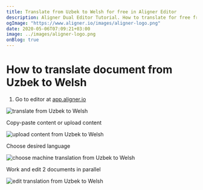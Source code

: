 ```yaml
---
title: Translate from Uzbek to Welsh for free in Aligner Editor
description: Aligner Dual Editor Tutorial. How to translate for free from Uzbek to Welsh. Aligner is multilingual document management platform. 
ogImage: "https://www.aligner.io/images/aligner-logo.png"
date: 2020-05-06T07:09:21+03:00
image: ../images/aligner-logo.png
onBlog: true
---
```


# How to translate document from Uzbek to Welsh

1. Go to editor at [app.aligner.io](https://app.aligner.io "Aligner App web page")

![translate from Uzbek to Welsh](../aligner-blank-editor.png "translate from Uzbek to Welsh")

Copy-paste content or upload content

![upload content from Uzbek to Welsh](../aligner-uploaded-document.png "upload content from Uzbek to Welsh")

Choose desired language

![choose machine translation from Uzbek to Welsh](../aligner-language-dropdown.png "choose machine translation from Uzbek to Welsh")

Work and edit 2 documents in parallel

![edit translation from Uzbek to Welsh](../aligner-double-sitded-editor.png "edit translation from Uzbek to Welsh")

